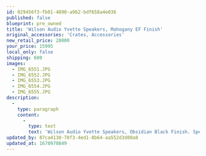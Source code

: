 ```yaml
---
id: 029456f3-fb01-4890-a962-bdf658a4e036
published: false
blueprint: pre_owned
title: 'Wilson Audio Yvette Speakers, Mahogany EF Finish'
original_accessories: 'Crates, Accessories'
new_retail_price: 28000
your_price: 15995
local_only: false
shipping: 600
images:
  - IMG_6551.JPG
  - IMG_6552.JPG
  - IMG_6553.JPG
  - IMG_6554.JPG
  - IMG_6555.JPG
description:
  -
    type: paragraph
    content:
      -
        type: text
        text: 'Wilson Audio Yvette Speakers, Obsidian Black Finish. Speakers are in like-new condition with original packing crates and all accessories. '
updated_by: 87ca4130-78f3-4ed1-8b64-aa552d3d08a8
updated_at: 1670970849
---
```

